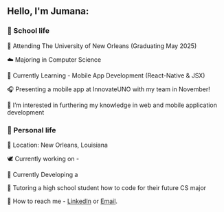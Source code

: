 
## Hello, I'm Jumana: 

### 🤍 School life 

🐚 Attending The University of New Orleans (Graduating May 2025)

☁️ Majoring in Computer Science 

🧸 Currently Learning - Mobile App Development (React-Native & JSX) 

🎧 Presenting a mobile app at InnovateUNO with my team in November! 
 
🍦 I’m interested in furthering my knowledge in web and mobile application development


 ### 🤎 Personal life

🥥 Location: New Orleans, Louisiana 

🕊️ Currently working on - 

🫧 Currently Developing a 

🥛 Tutoring a high school student how to code for their future CS major 

💼 How to reach me - [LinkedIn](https://www.linkedin.com/in/jumana-sul) or [Email](jumana.suleiman.cs@gmail.com).

